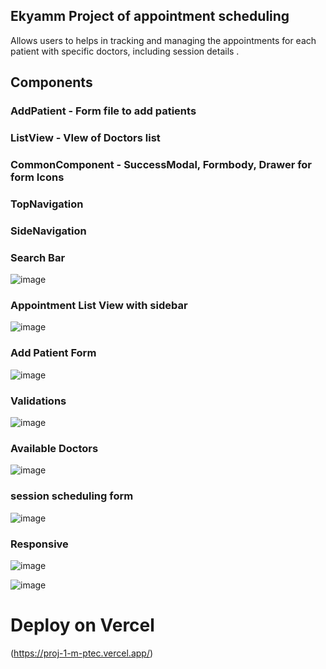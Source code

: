 

## Ekyamm Project of appointment scheduling

Allows users to helps in tracking and managing the appointments for each patient with specific doctors, including session details .

## Components

### AddPatient - Form file to add patients
### ListView - VIew of Doctors list
### CommonComponent - SuccessModal, Formbody, Drawer for form Icons
### TopNavigation 
### SideNavigation
### Search Bar



![image](https://github.com/user-attachments/assets/1d1e9f97-3a49-465f-a113-08d098441b1a)


### Appointment List View with sidebar
![image](https://github.com/user-attachments/assets/63784469-f113-468f-90cc-01c5a7b1b459)


### Add Patient Form
![image](https://github.com/user-attachments/assets/68b0ab51-9434-471c-a905-73ed29411c08)


### Validations
![image](https://github.com/user-attachments/assets/9dfee0e0-6a75-4780-8cd4-05203bcf4dd0)


### Available Doctors
![image](https://github.com/user-attachments/assets/cf6ebd07-8183-4d57-93da-af86b786e727)

### session scheduling form
![image](https://github.com/user-attachments/assets/fad91fb5-765b-4db5-bfae-94ae59000d87)

### Responsive
![image](https://github.com/user-attachments/assets/fa33d687-3d52-4052-a584-c82a131ca04e)

![image](https://github.com/user-attachments/assets/b59ff6ce-eba4-47ca-83b6-04a64539dbea)










# Deploy on Vercel

(https://proj-1-m-ptec.vercel.app/)
